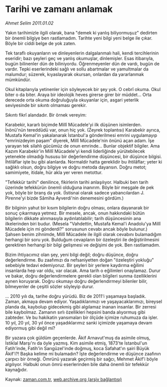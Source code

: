 # Tarihi ve zamanı anlamak

*Ahmet Selim 2011.01.02*

<td class="columnist-detail">
<p>Yakın tarihimizle ilgili olarak, bana "demek ki yanlış biliyormuşuz" dedirten bir önemli bilgiye ben rastlamadım. Tarihte yeni bilgi yeni belge ile çıkar. Böyle bir ciddi belge de yok zaten.</p>
<p>
<div id="haberMetinDiv">
<p>Tek taraflı okuyanların ve dinleyenlerin dalgalanmalı hali, kendi tercihlerinin eseridir; bazı şeyleri geç ve yanlış okumuşlar, dinlemişler. Esas itibarıyla, bugün bilinenler dün de biliniyordu. Öğrenmeyenler dün de vardı, bugün de vardır. Tepki eserlerindeki sağlı ve sollu abartmalar ve yamultmalar da malumdur; süzerek, kıyaslayarak okursan, onlardan da yararlanmak mümkündür.
<p>Okul kitaplarıyla yetinenler için söyleyecek bir şey yok. O cebrî okuma. Okul biter o da biter. Araya bir ideolojik heves girerse girer bir müddet... Orta derecede orta okuma doğruluğuyla okuyanlar için, asgari yeterlik seviyesinde bir sıkıntı olmaması gerekir.
<p>Sıkıntı fikrî alandadır. Bir örnek vereyim:
<p>Karabekir, kararlı biçimde Millî Mücadele'yi ilk düşünen isimlerden. İnönü'nün tereddüdü var, onun hiç yok. (Zeyrek toplantısı) Karabekir ayrıca, Mustafa Kemal'in yakalanarak İstanbul'a gönderilmesi emrini uygulamayıp "emrinizdeyim paşam" diyerek, Millî Mücadele'nin önünü açan adam. İşe yarayan tek silahlı gücümüz de onun emrinde... Bunlar objektif bilgiler. Ama Kazım Karabekir'in Millî Mücadele'yi kendi liderliğinde yürütebilecek yetenekte olmadığı hususu bir değerlendirme düşüncesi, bir düşünce bilgisi. İhtilâflar işte bu gibi alanlarda. Normaldir hatta gereklidir bu ihtilâflar; yeter ki sağlıklı olsun, doğru bilgiye ve doğru metoda dayansın. Doğru metot; samimiyete, itidale, hür akla yer veren metottur.
<p>"Tefekkür tarihi" denilince, fikirlerin tarihi anlaşılıyor. Halbuki ben tarih üzerinde tefekkürün önemli olduğuna inanırım. Böyle bir meşgale de pek yok, böyle bir branş da yok. (İstisnai olarak sadece yabancılardan J. Pirenne'yi bizde Sâmiha Ayverdi'nin denemesini gördüm.)
<p>Bir bilginin yahut bir kısım bilgilerin doğru olması, onlara dayanarak bir sonuç çıkarmaya yetmez. Bir mesele, ancak, onun hakkındaki bütün bilgilerin dikkate alınmasıyla aydınlatılabilir; tarih düşüncesinin ana ilkelerinden biri budur. (Mesela "Vahdettin, Mustafa Kemal'i Anadolu'ya Millî Mücadele için mi gönderdi?" sorusunun cevabı ancak böyle bulunur.) Şahsen benim zihnimde, Millî Mücadele ile ilgili olarak cevabını bulamadığım herhangi bir soru yok. Bulduğum cevapların bir özeleştiri ile değiştirilmesini gerektiren herhangi bir bilgi gelişmesi ve değişimi de yok. Ben rastlamadım.
<p>Bizim ihtiyacımız olan şey, yeni bilgi değil; doğru düşünce, doğru değerlendirme. Bu zaafımızı da nefsaniyetten doğan "özeleştiri yokluğu" sebebiyle tedavi edemiyoruz. Bir şeyleri bir yerlere kaydırma eğilimi insanlarda hep var oldu, var olacak. Ama tarih o eğilimleri onaylamaz. Durur ve bakar, doğru değerlendirmelere gerekli olan bilgileri sunma özelliklerini aynen koruyarak. Doğru okumayı doğru değerlendirmeyi bilenler bilir, bilmeyenler de çeşitli sözler söyleyip durur.
<p>... 2010 yılı da, tarihe doğru yürüdü. Biz de 2011'i yaşamaya başladık. Zaman, akmaya devam ediyor. Yaşadıklarımızı ve yaşayacaklarımızı, bireysel planda da, kaybolup gidecekmiş gibi algılamaz inanan insanlar. Bir zerresi bile kaybolmaz. Zamanın sırlı özellikleri hepsini banda alıyormuş gibi zabteder. Ve bu hakikatin yansımaları bir ölçüde içimize ruhumuza da işler. 10 yıl, 20 yıl, 30 yıl önce yaşadıklarımız sanki içimizde yaşamaya devam ediyormuş gibi değil mi?
<p>Bir yazara çok güldüm geçenlerde. Âkif Arnavut'muş da asimile olmuş, İstiklal Marşı'nı da öyle yazmış. Kim asimile etmiş, 1873'te İstanbul'un Fatih'inde, Fatih'in Sarıgüzel'inde doğmuş, koca Safahat'ın şairi Büyük Âkif'i?! Başka kelime mi bulamadın? İşte değerlendirme ve düşünce zaafının çarpıcı bir örneği. Ömrünü yazarak geçirmiş bir sağcı, Mehmet Âkif'i böyle algılıyor. Halbuki onun ömrü eserlerinden bile daha önemli bir tefekkür kaynağıdır. 
<p></p></p></p></p></p></p></p></p></p></p></div>
</p>
<a href="http://web.archive.org/web/20110123145530/mailto:a.selim@zaman.com.tr">
</a></td>

Kaynak: [zaman.com.tr](http://zaman.com.tr/yazar.do?yazino=1073098), [web.archive.org (arşiv bağlantısı)](http://web.archive.org/web/20110123145530/http://zaman.com.tr:80/yazar.do?yazino=1073098)
